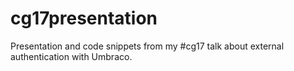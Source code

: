 # cg17presentation
Presentation and code snippets from my #cg17 talk about external authentication with Umbraco.
